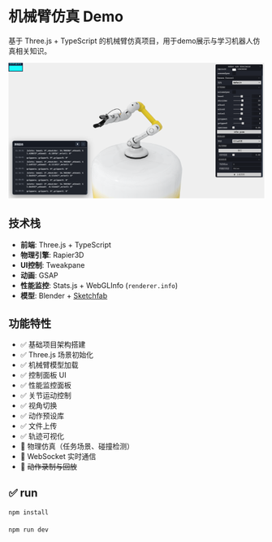 # 机械臂仿真 Demo

基于 Three.js + TypeScript 的机械臂仿真项目，用于demo展示与学习机器人仿真相关知识。

![机械臂仿真效果预览](./preview.png)

## 技术栈

- **前端**: Three.js + TypeScript
- **物理引擎**: Rapier3D
- **UI控制**: Tweakpane
- **动画**: GSAP
- **性能监控**: Stats.js + WebGLInfo (`renderer.info`)
- **模型**: Blender + [Sketchfab](https://skfb.ly/oOSqr)

## 功能特性

- ✅ 基础项目架构搭建
- ✅ Three.js 场景初始化
- ✅ 机械臂模型加载
- ✅ 控制面板 UI
- ✅ 性能监控面板
- ✅ 关节运动控制
- ✅ 视角切换
- ✅ 动作预设库
- ✅ 文件上传
- ✅ 轨迹可视化
- 🔄 物理仿真（任务场景、碰撞检测）
- 🔄 WebSocket 实时通信
- 🔄 ~~动作录制与回放~~

## ✅ run

```bash
npm install

npm run dev
```
